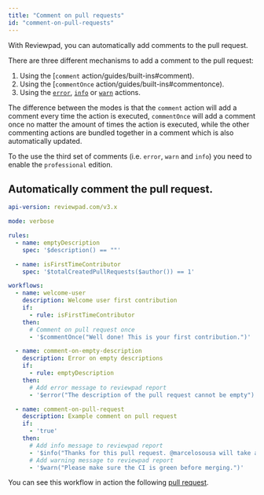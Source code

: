 ```yaml
---
title: "Comment on pull requests"
id: "comment-on-pull-requests"
---
```


With Reviewpad, you can automatically add comments to the pull request.

There are three different mechanisms to add a comment to the pull request:

1. Using the [`comment` action/guides/built-ins#comment).
2. Using the [`commentOnce` action/guides/built-ins#commentonce). 
3. Using the [`error`](/guides/built-ins#error), [`info`](/guides/built-ins#info) or [`warn`](/guides/built-ins#warn) actions.

The difference between the modes is that the `comment` action will add a comment every time the action is executed, `commentOnce` will add a comment once no matter the amount of times the action is executed, while the other commenting actions are bundled together in a comment which is also automatically updated. 

To the use the third set of comments (i.e. `error`, `warn` and `info`) you need to enable the `professional` edition.

## Automatically comment the pull request.

```yaml
api-version: reviewpad.com/v3.x

mode: verbose

rules:
  - name: emptyDescription
    spec: '$description() == ""'

  - name: isFirstTimeContributor
    spec: '$totalCreatedPullRequests($author()) == 1'

workflows:
  - name: welcome-user
    description: Welcome user first contribution
    if:
      - rule: isFirstTimeContributor
    then:
      # Comment on pull request once
      - '$commentOnce("Well done! This is your first contribution.")'

  - name: comment-on-empty-description
    description: Error on empty descriptions
    if:
      - rule: emptyDescription
    then:
      # Add error message to reviewpad report
      - '$error("The description of the pull request cannot be empty")'

  - name: comment-on-pull-request
    description: Example comment on pull request
    if:
      - 'true'
    then:
      # Add info message to reviewpad report
      - '$info("Thanks for this pull request. @marcelosousa will take a look!")'
      # Add warning message to reviewpad report
      - '$warn("Please make sure the CI is green before merging.")'
```

You can see this workflow in action the following [pull request](https://github.com/reviewpad/action-showcase/pull/17).